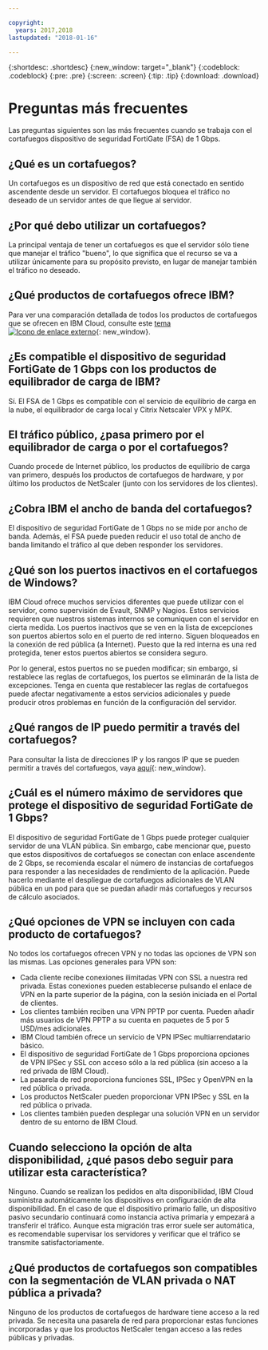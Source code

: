 ```yaml
---

copyright:
  years: 2017,2018
lastupdated: "2018-01-16"

---
```


{:shortdesc: .shortdesc}
{:new_window: target="_blank"}
{:codeblock: .codeblock}
{:pre: .pre}
{:screen: .screen}
{:tip: .tip}
{:download: .download}

# Preguntas más frecuentes

Las preguntas siguientes son las más frecuentes cuando se trabaja con el cortafuegos dispositivo de seguridad FortiGate (FSA) de 1 Gbps.

## ¿Qué es un cortafuegos?

Un cortafuegos es un dispositivo de red que está conectado en sentido ascendente desde un servidor. El cortafuegos bloquea el tráfico no deseado de un servidor antes de que llegue al servidor.

## ¿Por qué debo utilizar un cortafuegos?

La principal ventaja de tener un cortafuegos es que el servidor sólo tiene que manejar el tráfico "bueno", lo que significa que el recurso se va a utilizar únicamente para su propósito previsto, en lugar de manejar también el tráfico no deseado.

## ¿Qué productos de cortafuegos ofrece IBM?
Para ver una comparación detallada de todos los productos de cortafuegos que se ofrecen en IBM Cloud, consulte este [tema ![Icono de enlace externo](../../icons/launch-glyph.svg "Icono de enlace externo")](https://console.bluemix.net/docs/infrastructure/fortigate-10g/explore-firewalls.html#explore-firewalls){: new_window}. 

## ¿Es compatible el dispositivo de seguridad FortiGate de 1 Gbps con los productos de equilibrador de carga de IBM?

Sí. El FSA de 1 Gbps es compatible con el servicio de equilibrio de carga en la nube, el equilibrador de carga local y Citrix Netscaler VPX y MPX.

## El tráfico público, ¿pasa primero por el equilibrador de carga o por el cortafuegos?

Cuando procede de Internet público, los productos de equilibrio de carga van primero, después los productos de cortafuegos de hardware, y por último los productos de NetScaler (junto con los servidores de los clientes).

## ¿Cobra IBM el ancho de banda del cortafuegos?

El dispositivo de seguridad FortiGate de 1 Gbps no se mide por ancho de banda. Además, el FSA puede pueden reducir el uso total de ancho de banda limitando el tráfico al que deben responder los servidores.

## ¿Qué son los puertos inactivos en el cortafuegos de Windows?

IBM Cloud ofrece muchos servicios diferentes que puede utilizar con el servidor, como supervisión de Evault, SNMP y Nagios. Estos servicios requieren que nuestros sistemas internos se comuniquen con el servidor en cierta medida. Los puertos inactivos que se ven en la lista de excepciones son puertos abiertos solo en el puerto de red interno. Siguen bloqueados en la conexión de red pública (a Internet). Puesto que la red interna es una red protegida, tener estos puertos abiertos se considera seguro.

Por lo general, estos puertos no se pueden modificar; sin embargo, si restablece las reglas de cortafuegos, los puertos se eliminarán de la lista de excepciones. Tenga en cuenta que restablecer las reglas de cortafuegos puede afectar negativamente a estos servicios adicionales y puede producir otros problemas en función de la configuración del servidor.

## ¿Qué rangos de IP puedo permitir a través del cortafuegos?

Para consultar la lista de direcciones IP y los rangos IP que se pueden permitir a través del cortafuegos, vaya [aquí](https://console.bluemix.net/docs/infrastructure/hardware-firewall-dedicated/ips.html){: new_window}. 

## ¿Cuál es el número máximo de servidores que protege el dispositivo de seguridad FortiGate de 1 Gbps?

El dispositivo de seguridad FortiGate de 1 Gbps puede proteger cualquier servidor de una VLAN pública. Sin embargo, cabe mencionar que, puesto que estos dispositivos de cortafuegos se conectan con enlace ascendente de 2 Gbps, se recomienda escalar el número de instancias de cortafuegos para responder a las necesidades de rendimiento de la aplicación. Puede hacerlo mediante el despliegue de cortafuegos adicionales de VLAN pública en un pod para que se puedan añadir más cortafuegos y recursos de cálculo asociados.

## ¿Qué opciones de VPN se incluyen con cada producto de cortafuegos?

No todos los cortafuegos ofrecen VPN y no todas las opciones de VPN son las mismas. Las opciones generales para VPN son:

* Cada cliente recibe conexiones ilimitadas VPN con SSL a nuestra red privada. Estas conexiones pueden establecerse pulsando el enlace de VPN en la parte superior de la página, con la sesión iniciada en el Portal de clientes.
* Los clientes también reciben una VPN PPTP por cuenta. Pueden añadir más usuarios de VPN PPTP a su cuenta en paquetes de 5 por 5 USD/mes adicionales.
* IBM Cloud también ofrece un servicio de VPN IPSec multiarrendatario básico.
* El dispositivo de seguridad FortiGate de 1 Gbps proporciona opciones de VPN IPSec y SSL con acceso sólo a la red pública (sin acceso a la red privada de IBM Cloud).
* La pasarela de red proporciona funciones SSL, IPSec y OpenVPN en la red pública o privada.
* Los productos NetScaler pueden proporcionar VPN IPSec y SSL en la red pública o privada.
* Los clientes también pueden desplegar una solución VPN en un servidor dentro de su entorno de IBM Cloud.

## Cuando selecciono la opción de alta disponibilidad, ¿qué pasos debo seguir para utilizar esta característica?

Ninguno. Cuando se realizan los pedidos en alta disponibilidad, IBM Cloud suministra automáticamente los dispositivos en configuración de alta disponibilidad.  En el caso de que el dispositivo primario falle, un dispositivo pasivo secundario continuará como instancia activa primaria y empezará a transferir el tráfico. Aunque esta migración tras error suele ser automática, es recomendable supervisar los servidores y verificar que el tráfico se transmite satisfactoriamente.

## ¿Qué productos de cortafuegos son compatibles con la segmentación de VLAN privada o NAT pública a privada?

Ninguno de los productos de cortafuegos de hardware tiene acceso a la red privada.  Se necesita una pasarela de red para proporcionar estas funciones incorporadas y que los productos NetScaler tengan acceso a las redes públicas y privadas.
